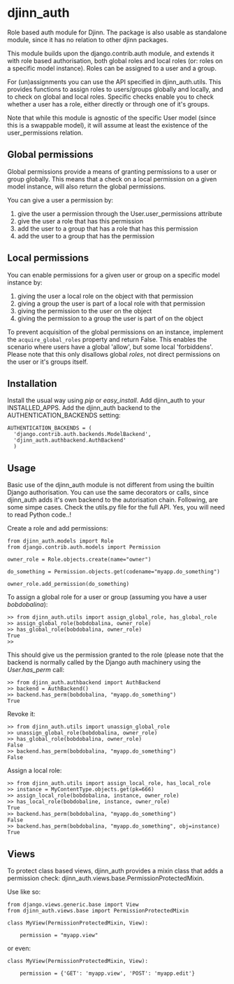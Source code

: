 djinn_auth
==========

Role based auth module for Djinn. The package is also usable as
standalone module, since it has no relation to other djinn packages.

This module builds upon the django.contrib.auth module, and extends it
with role based authorisation, both global roles and local roles (or:
roles on a specific model instance). Roles can be assigned to a user
and a group.

For (un)assignments you can use the API specified in
djinn_auth.utils. This provides functions to assign roles to
users/groups globally and locally, and to check on global and local
roles.  Specific checks enable you to check whether a user has a role,
either directly or through one of it's groups.

Note that while this module is agnostic of the specific User model
(since this is a swappable model), it will assume at least the
existence of the user_permissions relation.


Global permissions
------------------

Global permissions provide a means of granting permissions to a user
or group globally. This means that a check on a local permission on a
given model instance, will also return the global permissions.

You can give a user a permission by:

  1. give the user a permission through the User.user_permissions attribute
  2. give the user a role that has this permission
  3. add the user to a group that has a role that has this permission
  4. add the user to a group that has the permission


Local permissions
-----------------

You can enable permissions for a given user or group on a specific
model instance by:

  1. giving the user a local role on the object with that permission
  2. giving a group the user is part of a local role with that permission
  3. giving the permission to the user on the object
  4. giving the permission to a group the user is part of on the object

To prevent acquisition of the global permissions on an instance,
implement the `acquire_global_roles` property and return False. This
enables the scenario where users have a global 'allow', but some local
'forbiddens'. Please note that this only disallows global _roles_, not
direct permissions on the user or it's groups itself.


Installation
------------

Install the usual way using _pip_ or _easy\_install_. Add djinn\_auth
to your INSTALLED\_APPS. Add the djinn\_auth backend to the
AUTHENTICATION\_BACKENDS setting:

    AUTHENTICATION_BACKENDS = (
      'django.contrib.auth.backends.ModelBackend',
      'djinn_auth.authbackend.AuthBackend'
      )


Usage
-----

Basic use of the djinn\_auth module is not different from using the
builtin Django authorisation. You can use the same decorators or
calls, since djinn\_auth adds it's own backend to the autorisation
chain. Following, are some simpe cases. Check the utils.py file for
the full API. Yes, you will need to read Python code..!

Create a role and add permissions:

    from djinn_auth.models import Role
    from django.contrib.auth.models import Permission

    owner_role = Role.objects.create(name="owner")

    do_something = Permission.objects.get(codename="myapp.do_something")

    owner_role.add_permission(do_something)


To assign a global role for a user or group (assuming you have a user
_bobdobalina_):

    >> from djinn_auth.utils import assign_global_role, has_global_role
    >> assign_global_role(bobdobalina, owner_role)
    >> has_global_role(bobdobalina, owner_role)
    True
    >>

This should give us the permission granted to the role (please note that
the backend is normally called by the Django auth machinery using the
_User.has_perm_ call:

    >> from djinn_auth.authbackend import AuthBackend
    >> backend = AuthBackend()
    >> backend.has_perm(bobdobalina, "myapp.do_something")
    True

Revoke it:

    >> from djinn_auth.utils import unassign_global_role
    >> unassign_global_role(bobdobalina, owner_role)
    >> has_global_role(bobdobalina, owner_role)
    False
    >> backend.has_perm(bobdobalina, "myapp.do_something")
    False

Assign a local role:

    >> from djinn_auth.utils import assign_local_role, has_local_role
    >> instance = MyContentType.objects.get(pk=666)
    >> assign_local_role(bobdobalina, instance, owner_role)
    >> has_local_role(bobdobaline, instance, owner_role)
    True
    >> backend.has_perm(bobdobalina, "myapp.do_something")
    False
    >> backend.has_perm(bobdobalina, "myapp.do_something", obj=instance)
    True


Views
-----

To protect class based views, djinn\_auth provides a mixin class that
adds a permission check: djinn_auth.views.base.PermissionProtectedMixin.

Use like so:

    from django.views.generic.base import View
    from djinn_auth.views.base import PermissionProtectedMixin

    class MyView(PermissionProtectedMixin, View):

        permission = "myapp.view"

or even:

    class MyView(PermissionProtectedMixin, View):

        permission = {'GET': 'myapp.view', 'POST': 'myapp.edit'}
